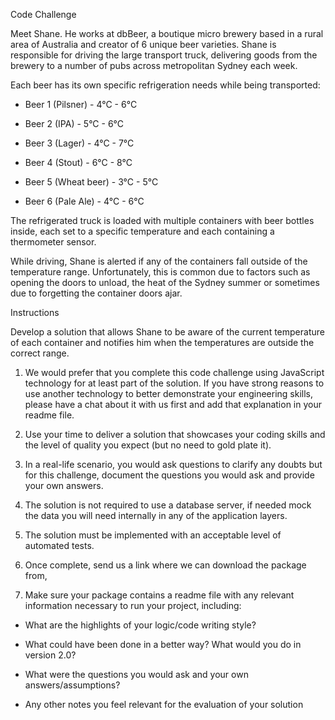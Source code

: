 Code Challenge

Meet Shane. He works at dbBeer, a boutique micro brewery based in a rural area of Australia and creator of 6 unique beer varieties. Shane is responsible for driving the large transport truck, delivering goods from the brewery to a number of pubs across metropolitan Sydney each week.

Each beer has its own specific refrigeration needs while being transported:

- Beer 1 (Pilsner) - 4°C - 6°C

- Beer 2 (IPA) - 5°C - 6°C

- Beer 3 (Lager) - 4°C - 7°C

- Beer 4 (Stout) - 6°C - 8°C

- Beer 5 (Wheat beer) - 3°C - 5°C

- Beer 6 (Pale Ale) - 4°C - 6°C

The refrigerated truck is loaded with multiple containers with beer bottles inside, each set to a specific temperature and each containing a thermometer sensor.

While driving, Shane is alerted if any of the containers fall outside of the temperature range. Unfortunately, this is common due to factors such as opening the doors to unload, the heat of the Sydney summer or sometimes due to forgetting the container doors ajar.

Instructions

Develop a solution that allows Shane to be aware of the current temperature of each container and notifies him when the temperatures are outside the correct range.

1. We would prefer that you complete this code challenge using JavaScript technology for at least part of the solution. If you have strong reasons to use another technology to better demonstrate your engineering skills, please have a chat about it with us first and add that explanation in your readme file.

2. Use your time to deliver a solution that showcases your coding skills and the level of quality you expect (but no need to gold plate it).

3. In a real-life scenario, you would ask questions to clarify any doubts but for this challenge, document the questions you would ask and provide your own answers.

4. The solution is not required to use a database server, if needed mock the data you will need internally in any of the application layers.

5. The solution must be implemented with an acceptable level of automated tests.

6. Once complete, send us a link where we can download the package from,

7. Make sure your package contains a readme file with any relevant information necessary to run your project, including:

- What are the highlights of your logic/code writing style?

- What could have been done in a better way? What would you do in version 2.0?

- What were the questions you would ask and your own answers/assumptions?

- Any other notes you feel relevant for the evaluation of your solution
